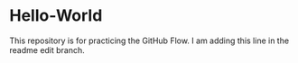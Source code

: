 # Hello-World
This repository is for practicing the GitHub Flow.
I am adding this line in the readme edit branch.
